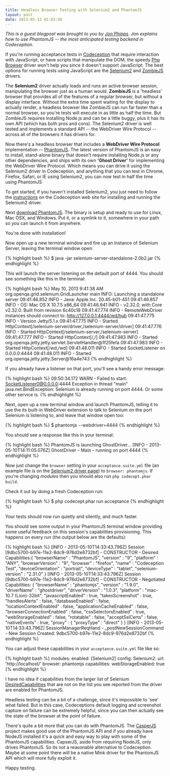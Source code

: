 ```yaml
---
title: Headless Browser Testing with Selenium2 and PhantomJS
layout: post
date: 2013-05-13 01:03:50
---
```


*This is a guest blogpost was brought to you by [Jon Phipps](http://jonstuff.blogspot.ca/). Jon explains how to use PhantomJS -- the most anticipated testing backend in Codeception.*

If you're running acceptance tests in [Codeception](http://codeception.com/) that require interaction with JavaScript, or have scripts that manipulate the DOM, the speedy [Php Browser](http://codeception.com/docs/modules/PhpBrowser) driver won't help you since it doesn't support JavaScript. The best options for running tests using JavaScript are the [Selenium2](http://codeception.com/docs/modules/Selenium2) and [ZombieJS](http://codeception.com/docs/modules/ZombieJS) drivers. 

The **Selenium2** driver actually loads and runs an active browser session, manipulating the browser just as a human would. **ZombieJS** is a 'headless' browser that provides all of the features of a regular browser, but without a display interface. Without the extra time spent waiting for the display to actually render, a headless browser like ZombieJS can run far faster than a normal browser, so you're tests will execute in as little as half the time. But ZombieJS requires installing Node.js and can be a little buggy, plus it has its own API (which has both pros and cons). The Selenium2 driver is well tested and implements a standard API -- the WebDriver Wire Protocol -- across all of the browsers it has drivers for. 

Now there's a headless browser that includes a **WebDriver Wire Protocol** implementation -- [PhantomJS](http://phantomjs.org/index.html). The latest version of PhantomJS is an easy to install, stand-alone binary that doesn't require installing Node.js or any other dependencies, and ships with its own **'Ghost Driver'** for implementing the WebDriver Wire Protocol. Which means you can drive it using the Selenium2 driver in Codeception, and anything that you can test in Chrome, Firefox, Safari, or IE using Selenium2, you can now test in half the time using PhantomJS

To get started, if you haven't installed Selenium2, you just need to follow the [instructions](http://codeception.com/docs/modules/Selenium2) on the Codeception web site for installing and running the Selenium2 driver. 

Next [download PhantomJS](http://phantomjs.org/download.html). The binary is setup and ready to use for Linux, Mac OSX, and Windows. Put it, or a symlink to it, somewhere in your path so you can launch it from anywhere. 

You're done with installation!

Now open up a new terminal window and fire up an instance of Selenium Server, leaving the terminal window open:

{% highlight bash %}
$ java -jar selenium-server-standalone-2.0b2.jar
{% endhighlight %}

This will launch the server listening on the default port of 4444. You should see something like this in the terminal:

{% highlight bash %}
May 10, 2013 9:41:38 AM org.openqa.grid.selenium.GridLauncher main
INFO: Launching a standalone server
09:41:46.852 INFO - Java: Apple Inc. 20.45-b01-451
09:41:46.857 INFO - OS: Mac OS X 10.7.5 x86_64
09:41:46.941 INFO - v2.32.0, with Core v2.32.0. Built from revision 6c40c18
09:41:47.774 INFO - RemoteWebDriver instances should connect to: http://127.0.0.1:4444/wd/hub
09:41:47.775 INFO - Version Jetty/5.1.x
09:41:47.775 INFO - Started HttpContext[/selenium-server/driver,/selenium-server/driver]
09:41:47.776 INFO - Started HttpContext[/selenium-server,/selenium-server]
09:41:47.777 INFO - Started HttpContext[/,/]
09:41:47.983 INFO - Started org.openqa.jetty.jetty.servlet.ServletHandler@1f25fefa
09:41:47.983 INFO - Started HttpContext[/wd,/wd]
09:41:48.011 INFO - Started SocketListener on 0.0.0.0:4444
09:41:48.011 INFO - Started org.openqa.jetty.jetty.Server@16a4e743
{% endhighlight %}

If you already have a listener on that port, you'll see a handy error message:

{% highlight bash %}
09:50:34.172 WARN - Failed to start: SocketListener0@0.0.0.0:4444
Exception in thread "main" java.net.BindException: 
Selenium is already running on port 4444. Or some other service is.
{% endhighlight %}

Next, open up a new terminal window and launch PhantomJS, telling it to use the its built-in WebDriver extension to talk to Selenium on the port Selenium is listening to, and leave that window open too:

{% highlight bash %}
$ phantomjs --webdriver=4444
{% endhighlight %}

You should see a response like this in your terminal:

{% highlight bash %}
PhantomJS is launching GhostDriver...
[INFO  - 2013-05-10T14:11:05.076Z] GhostDriver - Main - running on port 4444
{% endhighlight %}

Now just change the `browser` setting in your `acceptance.suite.yml` file (an example file is on the [Selenium2 driver page](http://codeception.com/docs/modules/Selenium2)) to `browser: phantomjs`. If you're changing _modules_ then you should also run `php codecept.phar build`. 

Check it out by doing a fresh Codeception run:

{% highlight bash %}
$ php codecept.phar run acceptance
{% endhighlight %}

Your tests should now run quietly and silently, and much faster.

You should see some output in your PhantomJS terminal window providing some useful feedback on this session's capabilities provisioning. This happens on every run (the output below are the defaults):

{% highlight bash %}
[INFO  - 2013-05-10T14:33:43.796Z] Session [9dbc5700-b97e-11e2-8dc9-976d2e8732bf] - 
CONSTRUCTOR - Desired Capabilities:{
  "browserName" : "PhantomJS",
  "version" : "9",
  "platform" : "ANY",
  "browserVersion" : "9",
  "browser" : "firefox",
  "name" : "Codeception Test",
  "deviceOrientation" : "portrait",
  "deviceType" : "tablet",
  "selenium-version" : "2.31.0"
}
[INFO  - 2013-05-10T14:33:43.796Z] Session [9dbc5700-b97e-11e2-8dc9-976d2e8732bf] - 
CONSTRUCTOR - Negotiated Capabilities: {
  "browserName" : "phantomjs",
  "version" : "1.9.0",
  "driverName" : "ghostdriver",
  "driverVersion" : "1.0.3",
  "platform" : "mac-10.7 (Lion)-32bit",
  "javascriptEnabled" : true,
  "takesScreenshot" : true,
  "handlesAlerts" : false,
  "databaseEnabled" : false,
  "locationContextEnabled" : false,
  "applicationCacheEnabled" : false,
  "browserConnectionEnabled" : false,
  "cssSelectorsEnabled" : true,
  "webStorageEnabled" : false,
  "rotatable" : false,
  "acceptSslCerts" : false,
  "nativeEvents" : true,
  "proxy" : {
    "proxyType" : "direct"
  }
}
[INFO  - 2013-05-10T14:33:43.796Z] SessionManagerReqHand - _postNewSessionCommand - 
New Session Created: 9dbc5700-b97e-11e2-8dc9-976d2e8732bf
{% endhighlight %}

You can adjust these capabilities in your `acceptance.suite.yml` file like so:

{% highlight bash %}
modules:
   enabled: [Selenium2]
   config:
      Selenium2:
         url: 'http://localhost/'
         browser: phantomjs
         capabilities:
             webStorageEnabled: true
{% endhighlight %}

I have no idea if capabilities from the larger list of Selenium [DesiredCapabilities](http://code.google.com/p/selenium/wiki/DesiredCapabilities) that are not on the list you see reported from the driver are enabled for PhantomJS. 

Headless testing can be a bit of a challenge, since it's impossible to 'see' what failed. But in this case, Codeceptions default logging and screenshot capture on failure can be extremely helpful, since you can then actually see the state of the browser at the point of failure.

There's quite a bit more that you can do with PhantomJS. The [CasperJS](http://casperjs.org/index.html) project makes good use of the PhantomJS API and if you already have NodeJS installed it's a quick and easy way to play with some of the PhantomJS capabilities. CapserJS, aside from requiring NodeJS, only drives PhantomJS. So its not a reasonable alternative to Codeception. Maybe at some point there will be a native Mink driver for the PhantomJS API which will more fully exploit it.

Happy testing.
